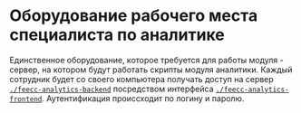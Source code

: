 # Оборудование рабочего места специалиста по аналитике

Единственное оборудование, которое требуется для работы модуля - сервер, на котором будут работать скрипты модуля аналитики.
Каждый сотрудник будет со своего компьютера получать доступ на сервер [`./feecc-analytics-backend`](./feecc-analytics-backend.md)
посредством интерфейса [`./feecc-analytics-frontend`](./feecc-analytics-frontend.md). Аутентификация происсходит по логину и паролю. 

[//]: # (TODO Николай, проверь, мб добавить что.)
